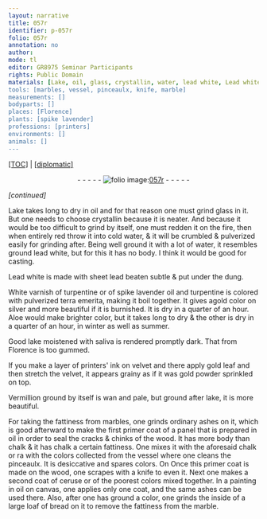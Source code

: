 ```yaml
---
layout: narrative
title: 057r
identifier: p-057r
folio: 057r
annotation: no
author:
mode: tl
editor: GR8975 Seminar Participants
rights: Public Domain
materials: [Lake, oil, glass, crystallin, water, lead white, Lead white, sheet lead, dung, White varnish of turpentine or of spike lavender oil and turpentine, turpentine, spike lavender oil, pulverized terra emerita, silver, Aloe, lake, saliva, printers' ink, velvet, gold leaf, gold powder, Vermillion, marbles, ordinary ashes, wood, chalk, ceruse, canvas, ashes, inside of a large loaf of bread, marble]
tools: [marbles, vessel, pinceaulx, knife, marble]
measurements: []
bodyparts: []
places: [Florence]
plants: [spike lavender]
professions: [printers]
environments: []
animals: []
---
```


<p><a href="{{ site.baseurl }}/translation/">[TOC]</a> | <a href="{{ site.baseurl }}/texts/p-057r_tc/" target="_blank">[diplomatic]</a></p><div class="folio" align="center">- - - - - <a href="http://gallica.bnf.fr/ark:/12148/btv1b10500001g/f119.image" target="_blank"><img src="https://cu-mkp.github.io/2017-workshop-edition/assets/photo-icon.png" alt="folio image: " style="display:inline-block; margin-bottom:-3px;"/>057r</a> - - - - - </div>  
 
*[continued]*
  
 <span class="m">Lake</span> takes long to dry in <span class="m">oil</span> and for that reason one must grind <span class="m">glass</span> in it. But one needs to choose <span class="m">crystallin</span> because it is neater. And because it would be too difficult to grind by itself, one must redden it on the fire, then when entirely red throw it into cold <span class="m">water</span>, & it will be crumbled & pulverized easily for grinding after. Being well ground <span class="del">it</span> with a lot of <span class="m">water</span>, it resembles ground <span class="m">lead white</span>, but for this it has no body. I think it would be good for casting.
 
 <span class="m">Lead white</span> is made with <span class="m">sheet lead</span> beaten subtle & put under the <span class="m">dung</span>.
 
 <span class="m">White varnish of <span class="m">turpentine</span> or of <span class="m"><span class="pa">spike lavender</span> oil</span> and <span class="m">turpentine</span></span> is colored with <span class="m">pulverized terra emerita</span>, making it boil together. It gives agold color on <span class="m">silver</span> and more beautiful if it is burnished. It is dry in <span class="tmp">a quarter of an hour</span>. <span class="m">Aloe</span> would make brighter color, but it takes long to dry & the other is dry in <span class="tmp">a quarter of an hour</span>, <span class="tmp">in winter</span> as well as <span class="tmp">summer</span>.
 
 Good <span class="m">lake</span> moistened with <span class="m">saliva</span> is rendered promptly dark. That from <span class="pl">Florence</span> is too gummed.
 
 If you make a layer of <span class="m"><span class="pro">printers</span>' ink</span> on <span class="m">velvet</span> and there apply <span class="m">gold leaf</span> and then stretch the <span class="m">velvet</span>, it appears grainy as if it was <span class="m">gold powder</span> sprinkled on top.
 
 <span class="m">Vermillion</span> ground by itself is wan and pale, but ground after <span class="m">lake</span>, it is more beautiful.
 
For taking the fattiness from <span class="tl"><span class="m">marbles</span></span>, one grinds <span class="m">ordinary ashes</span> on it, which is good afterward to make the first primer coat of a panel that is prepared in <span class="m">oil</span> in order to seal the cracks & chinks of the <span class="m">wood</span>. It has more body than <span class="m">chalk</span> & it has <span class="del"><span class="m">chalk</span></span> a certain fattiness. One mixes it with the aforesaid <span class="m">chalk</span> or <span class="del">ra</span> with the colors collected from the <span class="tl">vessel</span> where one cleans the <span class="tl">pinceaulx</span>. It is desiccative and spares colors. <span class="del">On</span> Once this primer coat is made on the <span class="m">wood</span>, one scrapes with a <span class="tl">knife</span> to even it. Next one makes a second coat of <span class="m">ceruse</span> or of the <span class="add">poorest</span> colors mixed together. In a painting in <span class="m">oil</span> <span class="add">on <span class="m">canvas</span></span>, one applies only one coat, and the same <span class="m">ashes</span> can be used there. Also, after one has ground a color, one grinds the <span class="m">inside of a large loaf of bread</span> on it to remove the fattiness from the <span class="tl"><span class="m">marble</span></span>.
 

